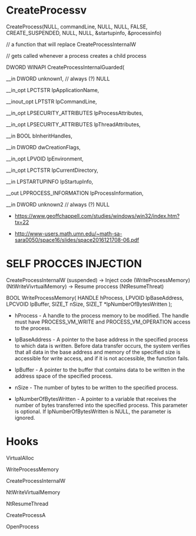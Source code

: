 # CreateProcessv

CreateProcess(NULL, commandLine, NULL, NULL, FALSE, CREATE_SUSPENDED, NULL, NULL, &startupinfo, &processinfo)
 
// a function that will replace CreateProcessInternalW

// gets called whenever a process creates a child process

DWORD WINAPI CreateProcessInternalGuarded(

  __in         DWORD unknown1,                              // always (?) NULL
  
  __in_opt     LPCTSTR lpApplicationName,
  
  __inout_opt  LPTSTR lpCommandLine,
  
  __in_opt     LPSECURITY_ATTRIBUTES lpProcessAttributes,
  
  __in_opt     LPSECURITY_ATTRIBUTES lpThreadAttributes,
  
  __in         BOOL bInheritHandles,
  
  __in         DWORD dwCreationFlags,
  
  __in_opt     LPVOID lpEnvironment,
  
  __in_opt     LPCTSTR lpCurrentDirectory,
  
  __in         LPSTARTUPINFO lpStartupInfo,
  
  __out        LPPROCESS_INFORMATION lpProcessInformation,
  
__in DWORD unknown2 // always (?) NULL


- https://www.geoffchappell.com/studies/windows/win32/index.htm?tx=22

- http://www-users.math.umn.edu/~math-sa-sara0050/space16/slides/space2016121708-06.pdf

# SELF PROCCES INJECTION

CreateProcessInternalW (suspended) ->  Inject code (WriteProcessMemory) (NtWriteVivrtualMemory) -> Resume proccess (NtResumeThreat)

BOOL WriteProcessMemory(
  HANDLE  hProcess,
  LPVOID  lpBaseAddress,
  LPCVOID lpBuffer,
  SIZE_T  nSize,
  SIZE_T  *lpNumberOfBytesWritten
);

- hProcess - A handle to the process memory to be modified. The handle must have PROCESS_VM_WRITE and PROCESS_VM_OPERATION access to the process.

- lpBaseAddress - A pointer to the base address in the specified process to which data is written. Before data transfer occurs, the system verifies that all data in the base address and memory of the specified size is accessible for write access, and if it is not accessible, the function fails.

- lpBuffer - A pointer to the buffer that contains data to be written in the address space of the specified process.

- nSize - The number of bytes to be written to the specified process.

- lpNumberOfBytesWritten - A pointer to a variable that receives the number of bytes transferred into the specified process. This parameter is optional. If lpNumberOfBytesWritten is NULL, the parameter is ignored.

# Hooks
VirtualAlloc

WriteProcessMemory

CreateProcessInternalW

NtWriteVirtualMemory

NtResumeThread

CreateProcessA

OpenProcess

